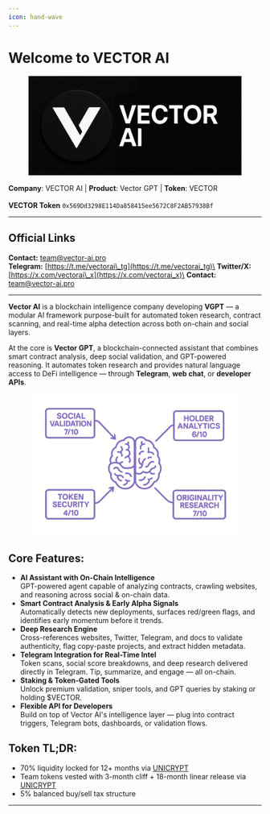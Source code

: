```yaml
---
icon: hand-wave
---
```


# Welcome to VECTOR AI

<figure><img src="assets/Untitled design (13).png" alt=""><figcaption></figcaption></figure>

**Company**: VECTOR AI | **Product**: Vector GPT | **Token**: VECTOR\
\
**VECTOR Token** `0x569Dd3298E114Da858415ee5672C8F2AB57938Bf`

***

## Official Links

**Contact:** [team@vector-ai.pro](mailto:team@vector-ai.pro)\
**Telegram:** [https://t.me/vectorai\_tg](https://t.me/vectorai_tg)\
**Twitter/X:** [https://x.com/vectorai\_x](https://x.com/vectorai_x)\
**Contact:** team@vector-ai.pro

***

**Vector AI** is a blockchain intelligence company developing **VGPT** — a modular AI framework purpose-built for automated token research, contract scanning, and real-time alpha detection across both on-chain and social layers.

At the core is **Vector GPT**, a blockchain-connected assistant that combines smart contract analysis, deep social validation, and GPT-powered reasoning. It automates token research and provides natural language access to DeFi intelligence — through **Telegram**, **web chat**, or **developer APIs**.

<figure><img src="assets/20250608_2108_Refined Text Display_remix_01jx9dz09ne0avar5414mbjvws.png" alt=""><figcaption></figcaption></figure>

## Core Features:

* **AI Assistant with On-Chain Intelligence**\
  GPT-powered agent capable of analyzing contracts, crawling websites, and reasoning across social & on-chain data.
* **Smart Contract Analysis & Early Alpha Signals**\
  Automatically detects new deployments, surfaces red/green flags, and identifies early momentum before it trends.
* **Deep Research Engine**\
  Cross-references websites, Twitter, Telegram, and docs to validate authenticity, flag copy-paste projects, and extract hidden metadata.
* **Telegram Integration for Real-Time Intel**\
  Token scans, social score breakdowns, and deep research delivered directly in Telegram. Tip, summarize, and engage — all on-chain.
* **Staking & Token-Gated Tools**\
  Unlock premium validation, sniper tools, and GPT queries by staking or holding $VECTOR.
* **Flexible API for Developers**\
  Build on top of Vector AI's intelligence layer — plug into contract triggers, Telegram bots, dashboards, or validation flows.

## Token TL;DR:

* 70% liquidity locked for 12+ months via [UNICRYPT](https://app.uncx.network/lockers/univ2/chain/1/address/0x0a52a68f468719c8ab0bb1c083040c051480680e/lock/0x663a5c229c09b049e36dcc11a9b0d4a8eb9db2140x0a52a68f468719c8ab0bb1c083040c051480680e0)
* Team tokens vested with 3-month cliff + 18-month linear release via [UNICRYPT](https://app.uncx.network/lockers/token/chain/1/address/0x569dd3298e114da858415ee5672c8f2ab57938bf)
* 5% balanced buy/sell tax structure

***
